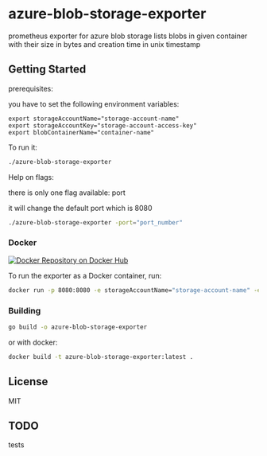# azure-blob-storage-exporter

prometheus exporter for azure blob storage
lists blobs in given container with their size in bytes and creation time in unix timestamp

## Getting Started

prerequisites:

you have to set the following environment variables:

    export storageAccountName="storage-account-name"
    export storageAccountKey="storage-account-access-key"
    export blobContainerName="container-name"

To run it:

```bash
./azure-blob-storage-exporter
```

Help on flags:

there is only one flag available: port

it will change the default port which is 8080

```bash
./azure-blob-storage-exporter -port="port_number"
```

### Docker

[![Docker Repository on Docker Hub](https://hub.docker.com/r/benst/azure-blob-storage-exporter/)][hub]

To run the exporter as a Docker container, run:

```bash
docker run -p 8080:8080 -e storageAccountName="storage-account-name" -e storageAccountKey="storage-account-access-key" -e blobContainerName="container-name" benst/azure-blob-storage-exporter:0.1.0
```

[hub]: https://hub.docker.com/r/benst/azure-blob-storage-exporter/

### Building

```bash
go build -o azure-blob-storage-exporter
```

or with docker:

```bash
docker build -t azure-blob-storage-exporter:latest .
```

## License

MIT

## TODO

tests